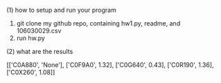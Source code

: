(1) how to setup and run your program 

1. git clone my github repo, containing hw1.py, readme, and 106030029.csv
2. run hw.py

(2) what are the results

[['C0A880', 'None'], ['C0F9A0', 1.32], ['C0G640', 0.43], ['C0R190', 1.36], ['C0X260', 1.08]]
